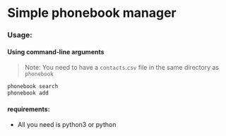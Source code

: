 # Simple phonebook manager
### Usage:
#### Using command-line arguments

> Note: You need to have a `contacts`.`csv` file in the same directory as `phonebook`

```sh
phonebook search
phonebook add
```
#### requirements:

+ All you need is python3 or python


